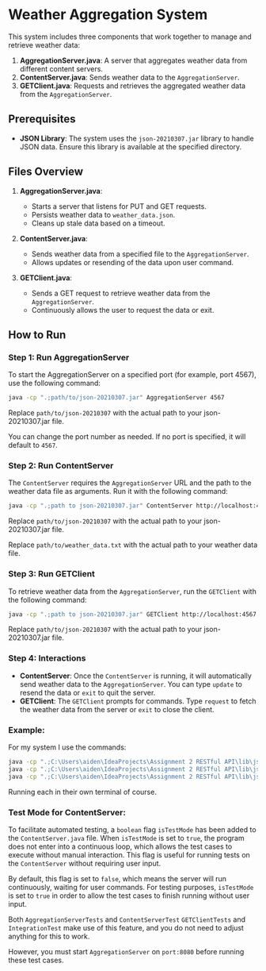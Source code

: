 # Weather Aggregation System

This system includes three components that work together to manage and retrieve weather data:

1. **AggregationServer.java**: A server that aggregates weather data from different content servers.
2. **ContentServer.java**: Sends weather data to the `AggregationServer`.
3. **GETClient.java**: Requests and retrieves the aggregated weather data from the `AggregationServer`.

## Prerequisites

- **JSON Library**: The system uses the `json-20210307.jar` library to handle JSON data. Ensure this library is available at the specified directory.

## Files Overview

1. **AggregationServer.java**:
   - Starts a server that listens for PUT and GET requests.
   - Persists weather data to `weather_data.json`.
   - Cleans up stale data based on a timeout.

2. **ContentServer.java**:
   - Sends weather data from a specified file to the `AggregationServer`.
   - Allows updates or resending of the data upon user command.

3. **GETClient.java**:
   - Sends a GET request to retrieve weather data from the `AggregationServer`.
   - Continuously allows the user to request the data or exit.

## How to Run

### Step 1: Run AggregationServer

To start the AggregationServer on a specified port (for example, port 4567), use the following command:

```bash
java -cp ".;path/to/json-20210307.jar" AggregationServer 4567
```

Replace `path/to/json-20210307` with the actual path to your json-20210307.jar file.

You can change the port number as needed. If no port is specified, it will default to `4567`.

### Step 2: Run ContentServer

The `ContentServer` requires the `AggregationServer` URL and the path to the weather data file as arguments. Run it with the following command:

```bash
java -cp ".;path to json-20210307.jar" ContentServer http://localhost:4567 "path/to/weather_data.txt"
```

Replace `path/to/json-20210307` with the actual path to your json-20210307.jar file.

Replace `path/to/weather_data.txt` with the actual path to your weather data file.

### Step 3: Run GETClient

To retrieve weather data from the `AggregationServer`, run the `GETClient` with the following command:

```bash
java -cp ".;path to json-20210307.jar" GETClient http://localhost:4567
```

Replace `path/to/json-20210307` with the actual path to your json-20210307.jar file.

### Step 4: Interactions

- **ContentServer**: Once the `ContentServer` is running, it will automatically send weather data to the `AggregationServer`. You can type `update` to resend the data or `exit` to quit the server.
- **GETClient**: The `GETClient` prompts for commands. Type `request` to fetch the weather data from the server or `exit` to close the client.

### Example:

For my system I use the commands:
```bash
java -cp ".;C:\Users\aiden\IdeaProjects\Assignment 2 RESTful API\lib\json-20210307.jar" AggregationServer 4567
java -cp ".;C:\Users\aiden\IdeaProjects\Assignment 2 RESTful API\lib\json-20210307.jar" ContentServer http://localhost:4567 "C:\Users\aiden\IdeaProjects\Assignment 2 RESTful API\out\production\Assignment 2 RESTful API\weather_data.txt"
java -cp ".;C:\Users\aiden\IdeaProjects\Assignment 2 RESTful API\lib\json-20210307.jar" GETClient http://localhost:4567
```
Running each in their own terminal of course.

### Test Mode for ContentServer:

To facilitate automated testing, a `boolean` flag `isTestMode` has been added to the `ContentServer.java` file. When `isTestMode` is set to `true`, the program does not enter into a continuous loop, which allows the test cases to execute without manual interaction. This flag is useful for running tests on the `ContentServer` without requiring user input.

By default, this flag is set to `false`, which means the server will run continuously, waiting for user commands. For testing purposes, `isTestMode` is set to  `true` in order to allow the test cases to finish running without user input.

Both `AggregationServerTests` and `ContentServerTest` `GETClientTests` and `IntegrationTest` make use of this feature, and you do not need to adjust anything for this to work.

However, you must start `AggregationServer` on `port:8080` before running these test cases.
